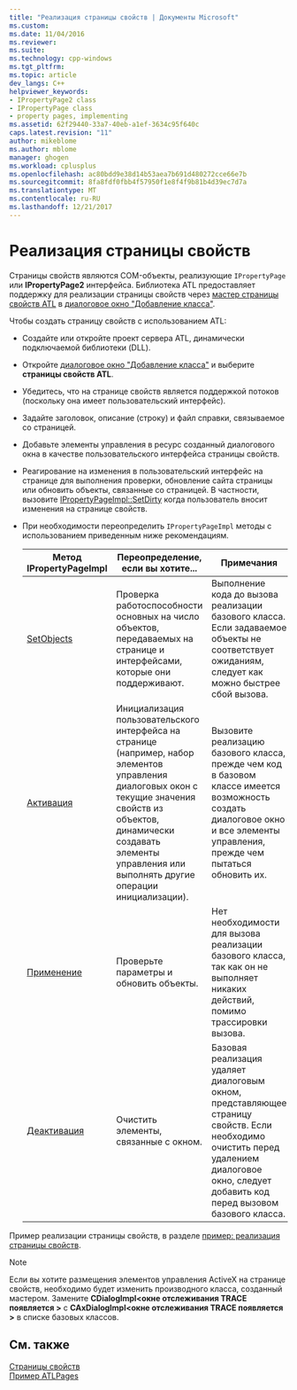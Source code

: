 ```yaml
---
title: "Реализация страницы свойств | Документы Microsoft"
ms.custom: 
ms.date: 11/04/2016
ms.reviewer: 
ms.suite: 
ms.technology: cpp-windows
ms.tgt_pltfrm: 
ms.topic: article
dev_langs: C++
helpviewer_keywords:
- IPropertyPage2 class
- IPropertyPage class
- property pages, implementing
ms.assetid: 62f29440-33a7-40eb-a1ef-3634c95f640c
caps.latest.revision: "11"
author: mikeblome
ms.author: mblome
manager: ghogen
ms.workload: cplusplus
ms.openlocfilehash: ac80bdd9e38d14b53aea7b691d480272cce66e7b
ms.sourcegitcommit: 8fa8fdf0fbb4f57950f1e8f4f9b81b4d39ec7d7a
ms.translationtype: MT
ms.contentlocale: ru-RU
ms.lasthandoff: 12/21/2017
---
```

# <a name="implementing-property-pages"></a>Реализация страницы свойств
Страницы свойств являются COM-объекты, реализующие `IPropertyPage` или **IPropertyPage2** интерфейса. Библиотека ATL предоставляет поддержку для реализации страницы свойств через [мастер страницы свойств ATL](../atl/reference/atl-property-page-wizard.md) в [диалоговое окно "Добавление класса"](../ide/add-class-dialog-box.md).  
  
 Чтобы создать страницу свойств с использованием ATL:  
  
-   Создайте или откройте проект сервера ATL, динамически подключаемой библиотеки (DLL).  
  
-   Откройте [диалоговое окно "Добавление класса"](../ide/add-class-dialog-box.md) и выберите **страницы свойств ATL**.  
  
-   Убедитесь, что на странице свойств является поддержкой потоков (поскольку она имеет пользовательский интерфейс).  
  
-   Задайте заголовок, описание (строку) и файл справки, связываемое со страницей.  
  
-   Добавьте элементы управления в ресурс созданный диалогового окна в качестве пользовательского интерфейса страницы свойств.  
  
-   Реагирование на изменения в пользовательский интерфейс на странице для выполнения проверки, обновление сайта страницы или обновить объекты, связанные со страницей. В частности, вызовите [IPropertyPageImpl::SetDirty](../atl/reference/ipropertypageimpl-class.md#setdirty) когда пользователь вносит изменения на странице свойств.  
  
-   При необходимости переопределить `IPropertyPageImpl` методы с использованием приведенным ниже рекомендациям.  
  
    |Метод IPropertyPageImpl|Переопределение, если вы хотите...|Примечания|  
    |------------------------------|----------------------------------|-----------|  
    |[SetObjects](../atl/reference/ipropertypageimpl-class.md#setobjects)|Проверка работоспособности основных на число объектов, передаваемых на странице и интерфейсами, которые они поддерживают.|Выполнение кода до вызова реализации базового класса. Если задаваемое объекты не соответствует ожиданиям, следует как можно быстрее сбой вызова.|  
    |[Активация](../atl/reference/ipropertypageimpl-class.md#activate)|Инициализация пользовательского интерфейса на странице (например, набор элементов управления диалоговых окон с текущие значения свойств из объектов, динамически создавать элементы управления или выполнять другие операции инициализации).|Вызовите реализацию базового класса, прежде чем код в базовом классе имеется возможность создать диалоговое окно и все элементы управления, прежде чем пытаться обновить их.|  
    |[Применение](../atl/reference/ipropertypageimpl-class.md#apply)|Проверьте параметры и обновить объекты.|Нет необходимости для вызова реализации базового класса, так как он не выполняет никаких действий, помимо трассировки вызова.|  
    |[Деактивация](../atl/reference/ipropertypageimpl-class.md#deactivate)|Очистить элементы, связанные с окном.|Базовая реализация удаляет диалоговым окном, представляющее страницу свойств. Если необходимо очистить перед удалением диалоговое окно, следует добавить код перед вызовом базового класса.|  
  
 Пример реализации страницы свойств, в разделе [пример: реализация страницы свойств](../atl/example-implementing-a-property-page.md).  
  
> [!NOTE]
>  Если вы хотите размещения элементов управления ActiveX на странице свойств, необходимо будет изменить производного класса, созданный мастером. Замените **CDialogImpl\<окне отслеживания TRACE появляется >** с **CAxDialogImpl\<окне отслеживания TRACE появляется >** в списке базовых классов.  
  
## <a name="see-also"></a>См. также  
 [Страницы свойств](../atl/atl-com-property-pages.md)   
 [Пример ATLPages](../visual-cpp-samples.md)

